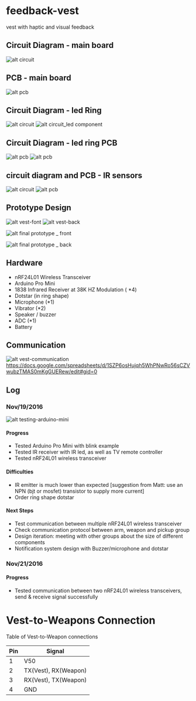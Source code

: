 # feedback-vest
vest with haptic and visual feedback

## Circuit Diagram - main board
![alt circuit](https://github.com/moonbeaminteractive/feedback-vest/blob/master/assets/circuit2.jpg)

## PCB - main board
![alt pcb](https://github.com/moonbeaminteractive/feedback-vest/blob/master/assets/pcb.png)

## Circuit Diagram - led Ring
![alt circuit](https://github.com/moonbeaminteractive/feedback-vest/blob/master/hardware/LED%20Ring/LED%20Ring/LED%20Schema.PNG)
![alt circuit_led component](https://github.com/moonbeaminteractive/feedback-vest/blob/master/hardware/LED%20Ring/LED%20Ring/LED%20Schema_zoom%20LED%20component.PNG)

## Circuit Diagram - led ring PCB
![alt pcb](https://github.com/moonbeaminteractive/feedback-vest/blob/master/hardware/LED%20Ring/LED%20Ring/LED%20PCB.PNG)
![alt pcb](https://github.com/moonbeaminteractive/feedback-vest/blob/master/hardware/LED%20Ring/LED%20Ring/LED%20PCB_zoom%20LED%20Component.PNG)

## circuit diagram and PCB - IR sensors
![alt circuit](https://github.com/moonbeaminteractive/feedback-vest/blob/master/hardware/IRTinyBoards/circuit.PNG)
![alt pcb](https://github.com/moonbeaminteractive/feedback-vest/blob/master/hardware/IRTinyBoards/pcb.PNG)





## Prototype Design
![alt vest-font](https://github.com/moonbeaminteractive/feedback-vest/blob/master/assets/front.jpg)
![alt vest-back](https://github.com/moonbeaminteractive/feedback-vest/blob/master/assets/back.jpg)

![alt final prototype _ front](https://github.com/moonbeaminteractive/feedback-vest/blob/master/models/Images/whole/20161215_131018.jpg)


![alt final prototype _ back](https://github.com/moonbeaminteractive/feedback-vest/blob/master/models/Images/vest/20161215_123611.jpg)



## Hardware
* nRF24L01 Wireless Transceiver
* Arduino Pro Mini
* 1838 Infrared Receiver at 38K HZ Modulation ( *4)
* Dotstar (in ring shape)
* Microphone (*1)
* Vibrator (*2)
* Speaker / buzzer
* ADC (*1)
* Battery

## Communication
![alt vest-communication](https://github.com/moonbeaminteractive/feedback-vest/blob/master/assets/communication.png)
https://docs.google.com/spreadsheets/d/1SZP6osHujqh5WhPNwRo56sCZVwubzTMAS0mKgGUERew/edit#gid=0

## Log
### Nov/19/2016
![alt testing-arduino-mini](https://github.com/moonbeaminteractive/feedback-vest/blob/master/assets/p1.JPG)
#### Progress
* Tested Arduino Pro Mini with blink example
* Tested IR receiver with IR led, as well as TV remote controller
* Tested nRF24L01 wireless transceiver

#### Difficulties
* IR emitter is much lower than expected [suggestion from Matt: use an NPN (bjt or mosfet) transistor to supply more current]
* Order ring shape dotstar


#### Next Steps
* Test communication between multiple nRF24L01 wireless transceiver
* Check communication protocol between arm, weapon and pickup group
* Design iteration: meeting with other groups about the size of different components
* Notification system design with Buzzer/microphone and dotstar


### Nov/21/2016
#### Progress
* Tested communication between two nRF24L01 wireless transceivers, send & receive signal successfully


# Vest-to-Weapons Connection

Table of Vest-to-Weapon connections

| Pin | Signal |
| --- | --- |
| 1 | V50 |
| 2 | TX(Vest), RX(Weapon) |
| 3 | RX(Vest), TX(Weapon) |
| 4 | GND |
